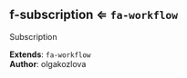 <a name="module_f-subscription"></a>

## f-subscription ⇐ <code>fa-workflow</code>
Subscription

**Extends**: <code>fa-workflow</code>  
**Author**: olgakozlova  
